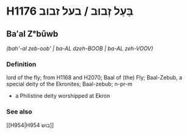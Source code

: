 # H1176 בַּעַל זְבוּב / בעל זבוב

## Baʻal Zᵉbûwb

_(bah'-al zeb-oob' | ba-AL dzeh-BOOB | ba-AL zeh-VOOV)_

### Definition

lord of the fly; from H1168 and H2070; Baal of (the) Fly; Baal-Zebub, a special deity of the Ekronites; Baal-zebub; n-pr-m

- a Philistine deity worshipped at Ekron

### See also

[[H954|H954 בוש]]
